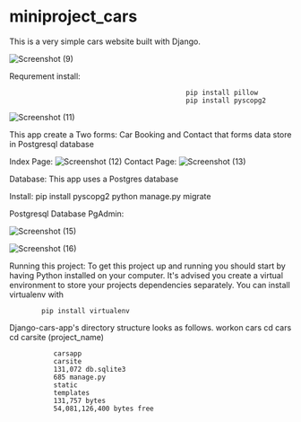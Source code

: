 # miniproject_cars

This is a very simple cars website built with Django.
        
![Screenshot (9)](https://user-images.githubusercontent.com/82138244/135664675-60af1a33-bc4e-43df-8fda-1686d93afad2.png)

Requrement install:

												pip install pillow 
												pip install pyscopg2
		
		
  ![Screenshot (11)](https://user-images.githubusercontent.com/82138244/135665782-2209f1e9-4356-41cc-b8b5-430d0746157e.png)


This app create a Two forms:
	Car Booking and Contact that forms data store in Postgresql database
		

  Index Page:
![Screenshot (12)](https://user-images.githubusercontent.com/82138244/135665820-4f4a9730-6c14-4715-9c5e-26fa7462b301.png)
Contact Page:
![Screenshot (13)](https://user-images.githubusercontent.com/82138244/135665846-f9c3810d-ef14-458c-a251-2dc1435837c7.png)

  
	
Database:
	This app uses a Postgres database

Install:
								pip install pyscopg2
								python manage.py migrate

Postgresql Database PgAdmin:

![Screenshot (15)](https://user-images.githubusercontent.com/82138244/135665993-44e2d31e-bfc1-48cd-9d99-d1a6df89d078.png)

![Screenshot (16)](https://user-images.githubusercontent.com/82138244/135666017-4189206c-9e74-4dfb-99c4-87367100fd86.png)

Running this project:
To get this project up and running you should start by having Python installed on your computer. It's advised you create a virtual environment to store your projects dependencies separately. You can install virtualenv with

			pip install virtualenv
Django-cars-app's directory structure looks as follows.
				workon cars
				cd cars
				cd carsite  (project_name)
				
				
               carsapp
               carsite
               131,072 db.sqlite3
               685 manage.py  
               static
               templates
               131,757 bytes
               54,081,126,400 bytes free
							 
